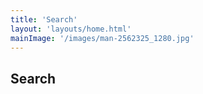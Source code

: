 ```yaml
--- 
title: 'Search'
layout: 'layouts/home.html'
mainImage: '/images/man-2562325_1280.jpg'
---
```


   <h2>Search</h2>
      <link href="/pagefind/pagefind-ui.css" rel="stylesheet">
      <script src="/pagefind/pagefind-ui.js"></script>
      <div id="search"></div>
      <script>
          window.addEventListener('DOMContentLoaded', (event) => {
              new PagefindUI({ element: "#search", showSubResults: true });
          });
      </script>